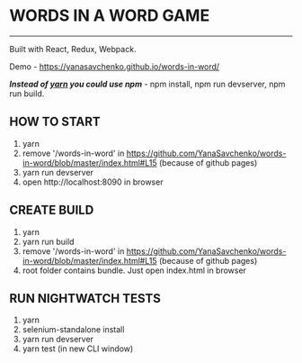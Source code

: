 # WORDS IN A WORD GAME
------------------------------------

Built with React, Redux, Webpack.

Demo - https://yanasavchenko.github.io/words-in-word/

**_Instead of [yarn](https://github.com/yarnpkg/yarn) you could use npm_** - npm install, npm run devserver, npm run build.

## HOW TO START
1. yarn
2. remove '/words-in-word' in https://github.com/YanaSavchenko/words-in-word/blob/master/index.html#L15 (because of github pages)
3. yarn run devserver
4. open http://localhost:8090 in browser

## CREATE BUILD
1. yarn
2. yarn run build
3. remove '/words-in-word' in https://github.com/YanaSavchenko/words-in-word/blob/master/index.html#L15 (because of github pages)
4. root folder contains bundle. Just open index.html in browser

## RUN NIGHTWATCH TESTS
1. yarn
2. selenium-standalone install
3. yarn run devserver
4. yarn test (in new CLI window)
